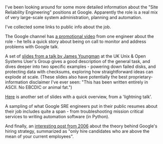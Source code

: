 <!--
.. title: What is Site Reliability Engineering at Google
.. date: 2008/01/13 13:58
.. slug: what-is-site-reliability-engineering-at-google
.. link:
.. description:
.. tags: computers
-->


I've been looking around for some more detailed information about the "Site Reliability Engineering" positions at Google.
Apparently the role is a real mix of very large-scale system administration, planning and automation.

I've collected some links to public info about the job.

The Google channel has [a promotional video](http://www.youtube.com/watch?v=y31STIrwtlk) from one engineer about the role - he tells a quick story about being on call to monitor and address problems with Google talk.

A set of [slides from a talk by James Youngman](http://www.ukuug.org/events/spring2007/programme/ThatCouldntHappenToUs.pdf) at the UK Unix & Open Systems User's Group gives a good description of the general task, and dives deeper into two specific examples - powering down failed disks, and protecting data with checksums, exploring how straightforward ideas can explode at scale.
(These slides also have potentially the best proprietary-information disclaimer I've ever seen: "This has been written entirely in ASCII. No EBCDIC or animal fat.")

[Here](http://sysadmin.miniconf.org/2006/pollmann_google_lightning_talk.ppt) is another set of slides with a quick overview, from a 'lightning talk'.

A sampling of what Google SRE engineers put in their public resumes about their job includes quite a span - from troubleshooting mission critical services to writing automation software (in Python).

And finally, an [interesting post from 2006](http://googleresearch.blogspot.com/2006/03/hiring-lake-wobegon-strategy.html) about the theory behind Google's hiring strategy, summarized as "only hire candidates who are above the mean of your current employees".
